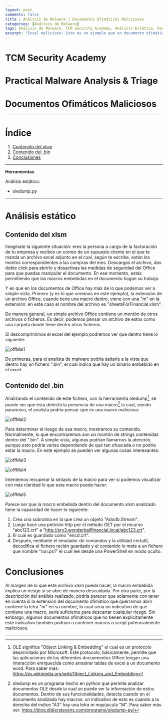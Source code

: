 ```yaml
---
layout: post
comments: false
title : Análisis de Malware | Documentos Ofimáticos Maliciosos
categories: [Análisis de Malware]
tags: Análisis de Malware, TCM Security Academy, Análisis Estático, Documentos Ofimáticos, Excel
excerpt: "Excel malicioso: Este es un ejemplo que un documento ofimático malicioso, excel, sobre el cual se hace un análsis estático con la herramienta oledump."
---
```


# TCM Security Academy
# Practical Malware Analysis & Triage
# Documentos Ofimáticos Maliciosos

---

# Índice

1. [Contenido del xlsm](#xlsm)
2. [Contenido del .bin](#bin)
3. [Conclusiones](#conclusiones)

---

**Herramientas**

Análisis estático:
- oledump.py

---

# Análisis estático

## Contenido del xlsm <a name="xlsm"></a>

Imagínate la siguiente situación: eres la persona a cargo de la facturación de tu empresa y recibes un correo de un supuesto cliente en el que te manda un archivo excel adjunto en el cual, según te escribe, están los montos correspondientes a las compras del mes. Descargas el archivo, das doble click para abrirlo y desactivas las medidas de seguridad del Office para que puedas manipular el documento. En ese momento, estás permitiendo que las macros embebidas en el documento hagan su trabajo.

Y es que en los documentos de Office hay más de lo que podemos ver a simple vista. Primero (y es lo que veremos en este ejemplo), la extensión de un archivo Office, cuando tiene una macro dentro, viene con una "m" en la extensión: en este caso el nombre del archivo es "sheetsForFinancial.xlsm".

De manera general, un simple archivo Office contiene un montón de otros archivos o ficheros. Es decir, podemos pensar un archivo de estos como una carpeta donde tiene dentro otros ficheros.

Si descomprimimos el excel del ejemplo podremos ver que dentro tiene lo siguiente:

![offMal1](https://github.com/Sokratica/sokratica/blob/master/assets/img/offMal/img1?raw=true)



De primeras, para el analista de malware podría saltarle a la vista que dentro hay un fichero ".bin", el cual indica que hay un binario embebido en el excel.

## Contenido del .bin <a name="bin"></a>

Analizando el contenido de este fichero, con la herramienta oledump[^1], se puede ver que ésta detectó la presencia de una macro[^2] la cual, siendo paranoico, el analista podría pensar que es una macro maliciosa:

![offMal2](https://github.com/Sokratica/sokratica/blob/master/assets/img/offMal/img2?raw=true)

Para determinar el riesgo de esa macro, mostramos su contenido. Normalmente, lo que encontraremos son un montón de strings contenidas dentro del ".bin". A simple vista, algunas podrían llamarnos la atención, aunque esto podría varias dependiendo de qué tan ofuscada o no podría estar la macro. En este ejemplo se pueden ver algunas cosas interesantes:

![offMal3](https://github.com/Sokratica/sokratica/blob/master/assets/img/offMal/img3?raw=true)

![offMal4](https://github.com/Sokratica/sokratica/blob/master/assets/img/offMal/img4?raw=true)

Intentemos recuperar la sintaxis de la macro para ver si podemos visualizar con más claridad lo que esta macro puede hacer:

![offMal5](https://github.com/Sokratica/sokratica/blob/master/assets/img/offMal/img5?raw=true)

Parece ser que la macro embebida dentro del documento xlsm analizado tiene la capacidad de hacer lo siguiente:

1. Crea una subrutina en la que crea un objeto "Adodb.Stream".
2. Luego hace una petición http por el método GET por el recurso "abc123.crt" a "http://srv3.wonderballfinancial.local/abc123.crt".
3. El cual es guardado como "encd.crt".
4. Después, mediante el emulador de comandos y la utilidad certutil, decodifica el fichero recién guardado y el contenido lo mete a un fichero que nombre "run.ps1" el cual lee desde una PowerShell en modo oculto.

# Conclusiones <a name="conclusiones"></a>

Al margen de lo que este archivo xlsm pueda hacer, la macro embebida implica un riesgo si se abre de manera descuidada.
Por otra parte, por la descripción del análisis realizado, podría parecer que solamente con tener en cuenta si la extensión del documento ofimático que querramos abrir contiene la letra "m" en su nombre, lo cual sería un indicativo de que contiene una macro, sería suficiente para descartar cualquier riesgo. Sin embargo, algunos documentos ofimáticos que no tienen explícitamente este indicativo también podrían o contener macros o script potencialmente maliciosos.

---
[^1]: OLE significa "Object Linking & Embedding" el cual es un protocolo desarrollado por Microsoft. Este protocolo, básicamente, permite que las aplicaciones de los diferentes docuementos Office tengan una interacción enriquecida como arrastrar tablas de excel a un documento word. Para saber más: https://es.wikipedia.org/wiki/Object_Linking_and_Embedding
[^2]: oledump es un programa hecho en python que permite analizar documentos OLE desde la cual se puede ver la información de estos documentos. Dentro de sus funcionalidades, detecta cuando en el documento analizado hay macros: un indicativo de esto es cuando a la derecha del índice "A3" hay una letra m mayúscula "M". Para saber más ver: https://blog.didierstevens.com/programs/oledump-py/


